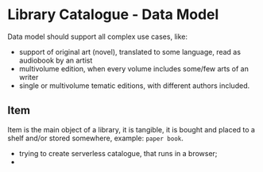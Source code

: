 # Library Catalogue - Data Model

Data model should support all complex use cases, like:

- support of original art (novel), translated to some language, read as audiobook by an artist
- multivolume edition, when every volume includes some/few arts of an writer
- single or multivolume tematic editions, with different authors included.

## Item

Item is the main object of a library, it is tangible, it is bought and placed 
to a shelf and/or stored somewhere, example: ```paper book```.

- trying to create serverless catalogue, that runs in a browser;
-